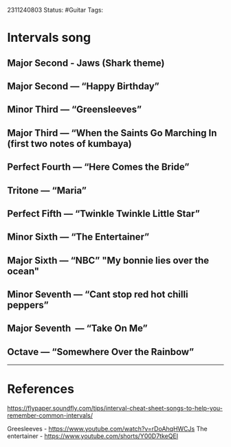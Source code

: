 2311240803
	Status: #Guitar
		Tags: 


# Intervals song

## Major Second - Jaws (Shark theme)
## Major Second — “Happy Birthday”

## Minor Third — “Greensleeves”

## Major Third — “When the Saints Go Marching In (first two notes of kumbaya)
## Perfect Fourth — “Here Comes the Bride”
## Tritone — “Maria”
## Perfect Fifth — “Twinkle Twinkle Little Star”
## Minor Sixth — “The Entertainer”
## Major Sixth — “NBC” "My bonnie lies over the ocean"
## Minor Seventh — “Cant stop red hot chilli peppers”

## Major Seventh  — “Take On Me”
## Octave — “Somewhere Over the Rainbow”





---
# References
https://flypaper.soundfly.com/tips/interval-cheat-sheet-songs-to-help-you-remember-common-intervals/

Greesleeves - https://www.youtube.com/watch?v=rDoAhqHWCJs
The entertainer - https://www.youtube.com/shorts/Y00D7tkeQEI
